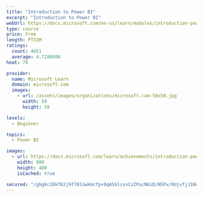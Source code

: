 ```yaml
---
title: "Introduction to Power BI"
excerpt: "Introduction to Power BI"
webUrl: https://docs.microsoft.com/en-us/learn/modules/introduction-power-bi/
type: course
price: Free
length: PT31M
ratings:
  count: 4651
  average: 4.7286606
heat: 78

provider:
  name: Microsoft Learn
  domain: microsoft.com
  images:
    - url: /assets/images/organizations/microsoft.com-50x50.jpg
      width: 50
      height: 50

levels:
  - Beginner

topics:
  - Power BI

images:
  - url: https://docs.microsoft.com/learn/achievements/introduction-power-bi-social.png
    width: 800
    height: 400
    isCached: true

secured: "/ghgkcJ0kfK2j9f70lGwkmcfp+9qASblcvvCzZPucN6iD/N5Pv/0UjvfjJ1NdsRgK98J0b9Oj/9LY4LKMeJlRdniUVL3cvDk6wckJhtee/4i4y0MMQOHzp1HqV1yHseiyfXH2J5HMtgN0rKTDQ7ZvxQcbtK5lRu+Fa0gLJYJ1n/hNDO6ByiC9tOGD3Kp74X+ziO5wZBp5up/ICOU/KIpsX/AlinHsTiDUZJYYnSGkRiDXWccEpadB0L4vic2RxE1pCgvVmejmUYXmFm6Huw+wsHaMHyBNJo5gKFVeEIZnOOku4qI4OFn6utwAbwxipIjfmZUlkenAcfkhcWVM3GEJ850TnUfcecXMXuFa8BHh2ZJotQoY7Ryq2u3SRST54KMc+Ma50g2vx0A3GJNYUhz/msgd9+sfqOuAC4lnPwCQC8=;+xGCyniDn5umBwVvXnNpnw=="
---
```


